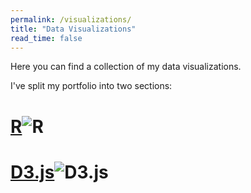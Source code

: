 ```yaml
---
permalink: /visualizations/
title: "Data Visualizations"
read_time: false
---
```

 
Here you can find a collection of my data visualizations. 

I've split my portfolio into two sections: 

# [R](https://connorrothschild.github.io/r/)![R](https://raw.githubusercontent.com/connorrothschild/connorrothschild.github.io/master/_assets/images/mediamentions.jpg)

# [D3.js](https://connorrothschild.github.io/d3js/)![D3.js](https://raw.githubusercontent.com/connorrothschild/connorrothschild.github.io/master/_assets/images/kanye.jpg)


